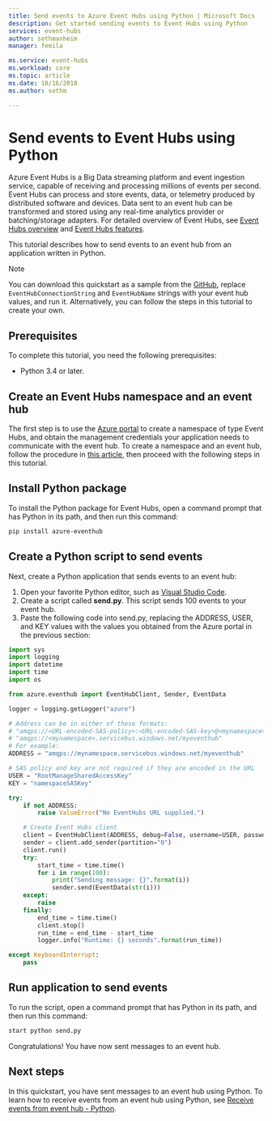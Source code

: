 ```yaml
---
title: Send events to Azure Event Hubs using Python | Microsoft Docs
description: Get started sending events to Event Hubs using Python
services: event-hubs
author: sethmanheim
manager: femila

ms.service: event-hubs
ms.workload: core
ms.topic: article
ms.date: 10/16/2018
ms.author: sethm

---
```


# Send events to Event Hubs using Python

Azure Event Hubs is a Big Data streaming platform and event ingestion service, capable of receiving and processing millions of events per second. Event Hubs can process and store events, data, or telemetry produced by distributed software and devices. Data sent to an event hub can be transformed and stored using any real-time analytics provider or batching/storage adapters. For detailed overview of Event Hubs, see [Event Hubs overview](event-hubs-about.md) and [Event Hubs features](event-hubs-features.md).

This tutorial describes how to send events to an event hub from an application written in Python. 

> [!NOTE]
> You can download this quickstart as a sample from the [GitHub](https://github.com/Azure/azure-event-hubs-python/tree/master/examples), replace `EventHubConnectionString` and `EventHubName` strings with your event hub values, and run it. Alternatively, you can follow the steps in this tutorial to create your own.

## Prerequisites

To complete this tutorial, you need the following prerequisites:

- Python 3.4 or later.


## Create an Event Hubs namespace and an event hub
The first step is to use the [Azure portal](https://portal.azure.com) to create a namespace of type Event Hubs, and obtain the management credentials your application needs to communicate with the event hub. To create a namespace and an event hub, follow the procedure in [this article](event-hubs-create.md), then proceed with the following steps in this tutorial.

## Install Python package

To install the Python package for Event Hubs, open a command prompt that has Python in its path, and then run this command: 

```bash
pip install azure-eventhub
```

## Create a Python script to send events

Next, create a Python application that sends events to an event hub:

1. Open your favorite Python editor, such as [Visual Studio Code][Visual Studio Code].
2. Create a script called **send.py**. This script sends 100 events to your event hub.
3. Paste the following code into send.py, replacing the ADDRESS, USER, and KEY values with the values you obtained from the Azure portal in the previous section: 

```python
import sys
import logging
import datetime
import time
import os

from azure.eventhub import EventHubClient, Sender, EventData

logger = logging.getLogger("azure")

# Address can be in either of these formats:
# "amqps://<URL-encoded-SAS-policy>:<URL-encoded-SAS-key>@<mynamespace>.servicebus.windows.net/myeventhub"
# "amqps://<mynamespace>.servicebus.windows.net/myeventhub"
# For example:
ADDRESS = "amqps://mynamespace.servicebus.windows.net/myeventhub"

# SAS policy and key are not required if they are encoded in the URL
USER = "RootManageSharedAccessKey"
KEY = "namespaceSASKey"

try:
    if not ADDRESS:
        raise ValueError("No EventHubs URL supplied.")

    # Create Event Hubs client
    client = EventHubClient(ADDRESS, debug=False, username=USER, password=KEY)
    sender = client.add_sender(partition="0")
    client.run()
    try:
        start_time = time.time()
        for i in range(100):
            print("Sending message: {}".format(i))
            sender.send(EventData(str(i)))
    except:
        raise
    finally:
        end_time = time.time()
        client.stop()
        run_time = end_time - start_time
        logger.info("Runtime: {} seconds".format(run_time))

except KeyboardInterrupt:
    pass
```

## Run application to send events

To run the script, open a command prompt that has Python in its path, and then run this command:

```bash
start python send.py
```

Congratulations! You have now sent messages to an event hub.
 
## Next steps
In this quickstart, you have sent messages to an event hub using Python. To learn how to receive events from an event hub using Python, see [Receive events from event hub - Python](event-hubs-python-get-started-receive.md).

<!-- Links -->
[Event Hubs overview]: event-hubs-about.md
[Visual Studio Code]: https://code.visualstudio.com/
[free account]: https://azure.microsoft.com/free/?ref=microsoft.com&utm_source=microsoft.com&utm_medium=docs&utm_campaign=visualstudio
